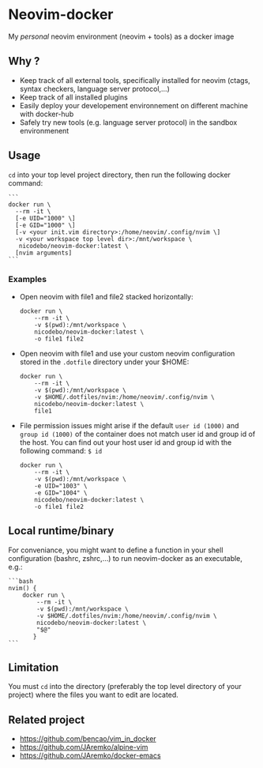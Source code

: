 # Neovim-docker

My *personal* neovim environment (neovim + tools) as a docker image

## Why ?

- Keep track of all external tools, specifically installed for neovim (ctags,
  syntax checkers, language server protocol,…)
- Keep track of all installed plugins
- Easily deploy your developement environnement on different machine with
  docker-hub
- Safely try new tools (e.g. language server protocol) in the sandbox environmenent

## Usage

`cd` into your top level project directory, then run the following docker
command:

    ```
    docker run \
      --rm -it \
      [-e UID="1000" \]
      [-e GID="1000" \]
      [-v <your init.vim directory>:/home/neovim/.config/nvim \]
      -v <your workspace top level dir>:/mnt/workspace \
       nicodebo/neovim-docker:latest \
      [nvim arguments]
    ```

### Examples

* Open neovim with file1 and file2 stacked horizontally:
    ```
    docker run \
        --rm -it \
        -v $(pwd):/mnt/workspace \
        nicodebo/neovim-docker:latest \
        -o file1 file2
    ```

* Open neovim with file1 and use your custom neovim configuration stored in the
  `.dotfile` directory under your $HOME:
    ```
    docker run \
        --rm -it \
        -v $(pwd):/mnt/workspace \
        -v $HOME/.dotfiles/nvim:/home/neovim/.config/nvim \
        nicodebo/neovim-docker:latest \
        file1
    ```

* File permission issues might arise if the default `user id (1000)` and `group id (1000)`
  of the container does not match user id and group id of the host. You can
  find out your host user id and group id with the following command: `$ id`
    ```
    docker run \
        --rm -it \
        -v $(pwd):/mnt/workspace \
        -e UID="1003" \
        -e GID="1004" \
        nicodebo/neovim-docker:latest \
        -o file1 file2
    ```

## Local runtime/binary

For conveniance, you might want to define a function in your shell
configuration (bashrc, zshrc,…) to run neovim-docker as an executable, e.g.:

    ```bash
    nvim() {
        docker run \
            --rm -it \
            -v $(pwd):/mnt/workspace \
            -v $HOME/.dotfiles/nvim:/home/neovim/.config/nvim \
            nicodebo/neovim-docker:latest \
            "$@"
           }
    ```

## Limitation

You must `cd` into the directory (preferably the top level directory of your
project) where the files you want to edit are located.

## Related project

* <https://github.com/bencao/vim_in_docker>
* <https://github.com/JAremko/alpine-vim>
* <https://github.com/JAremko/docker-emacs>
